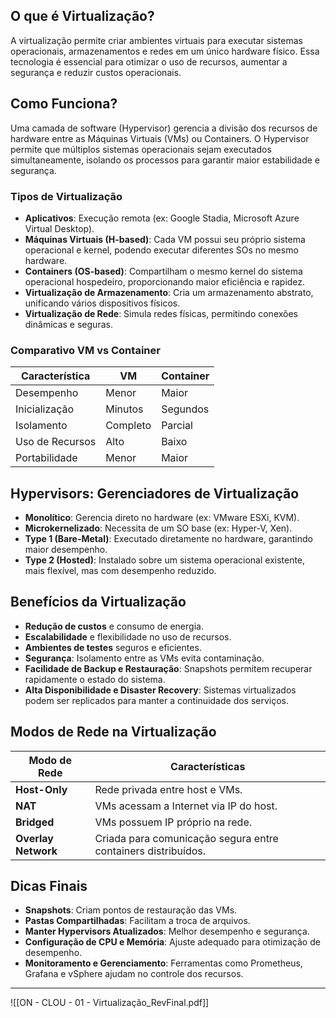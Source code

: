 ## O que é Virtualização?

A virtualização permite criar ambientes virtuais para executar sistemas operacionais, armazenamentos e redes em um único hardware físico. Essa tecnologia é essencial para otimizar o uso de recursos, aumentar a segurança e reduzir custos operacionais.

## Como Funciona?

Uma camada de software (Hypervisor) gerencia a divisão dos recursos de hardware entre as Máquinas Virtuais (VMs) ou Containers. O Hypervisor permite que múltiplos sistemas operacionais sejam executados simultaneamente, isolando os processos para garantir maior estabilidade e segurança.

### Tipos de Virtualização

- **Aplicativos**: Execução remota (ex: Google Stadia, Microsoft Azure Virtual Desktop).
- **Máquinas Virtuais (H-based)**: Cada VM possui seu próprio sistema operacional e kernel, podendo executar diferentes SOs no mesmo hardware.
- **Containers (OS-based)**: Compartilham o mesmo kernel do sistema operacional hospedeiro, proporcionando maior eficiência e rapidez.
- **Virtualização de Armazenamento**: Cria um armazenamento abstrato, unificando vários dispositivos físicos.
- **Virtualização de Rede**: Simula redes físicas, permitindo conexões dinâmicas e seguras.

### Comparativo VM vs Container

| Característica  | VM       | Container |
| --------------- | -------- | --------- |
| Desempenho      | Menor    | Maior     |
| Inicialização   | Minutos  | Segundos  |
| Isolamento      | Completo | Parcial   |
| Uso de Recursos | Alto     | Baixo     |
| Portabilidade   | Menor    | Maior     |

## Hypervisors: Gerenciadores de Virtualização

- **Monolítico**: Gerencia direto no hardware (ex: VMware ESXi, KVM).
- **Microkernelizado**: Necessita de um SO base (ex: Hyper-V, Xen).
- **Type 1 (Bare-Metal)**: Executado diretamente no hardware, garantindo maior desempenho.
- **Type 2 (Hosted)**: Instalado sobre um sistema operacional existente, mais flexível, mas com desempenho reduzido.

## Benefícios da Virtualização

- **Redução de custos** e consumo de energia.
- **Escalabilidade** e flexibilidade no uso de recursos.
- **Ambientes de testes** seguros e eficientes.
- **Segurança**: Isolamento entre as VMs evita contaminação.
- **Facilidade de Backup e Restauração**: Snapshots permitem recuperar rapidamente o estado do sistema.
- **Alta Disponibilidade e Disaster Recovery**: Sistemas virtualizados podem ser replicados para manter a continuidade dos serviços.

## Modos de Rede na Virtualização

|Modo de Rede|Características|
|---|---|
|**Host-Only**|Rede privada entre host e VMs.|
|**NAT**|VMs acessam a Internet via IP do host.|
|**Bridged**|VMs possuem IP próprio na rede.|
|**Overlay Network**|Criada para comunicação segura entre containers distribuídos.|

## Dicas Finais

- **Snapshots**: Criam pontos de restauração das VMs.
- **Pastas Compartilhadas**: Facilitam a troca de arquivos.
- **Manter Hypervisors Atualizados**: Melhor desempenho e segurança.
- **Configuração de CPU e Memória**: Ajuste adequado para otimização de desempenho.
- **Monitoramento e Gerenciamento**: Ferramentas como Prometheus, Grafana e vSphere ajudam no controle dos recursos.

---



![[ON - CLOU - 01 - Virtualização_RevFinal.pdf]]